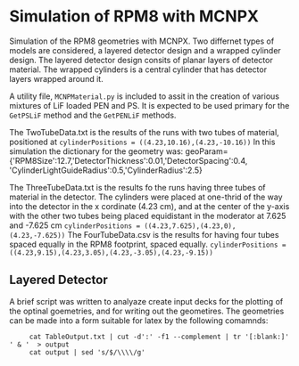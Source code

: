 Simulation of RPM8 with MCNPX
=============================

Simulation of the RPM8 geometries with MCNPX. Two differnet types of models are considered, a layered detector design and a wrapped cylinder design. The layered detector design consits of planar layers of detector material. The wrapped cylinders is a central cylinder that has detector layers wrapped around it.

A utility file, `MCNPMaterial.py` is included to assit in the creation of various mixtures of LiF loaded PEN and PS. It is expected to be used primary for the `GetPSLiF` method and the `GetPENLiF` methods. 

The TwoTubeData.txt is the results of the runs with two tubes of material, positioned at 
   `cylinderPositions = ((4.23,10.16),(4.23,-10.16))`
In this simulation the dictionary for the geometry was:
    geoParam={'RPM8Size':12.7,'DetectorThickness':0.01,'DetectorSpacing':0.4,
               'CylinderLightGuideRadius':0.5,'CylinderRadius':2.5}

The ThreeTubeData.txt is the results fo the runs having three tubes of material in the detector. The cylinders were placed at one-thrid of the way into the detector in the x cordinate (4.23 cm), and at the center of the y-axis with the other two tubes being placed equidistant in the moderator at 7.625 and -7.625 cm
   `cylinderPositions = ((4.23,7.625),(4.23,0),(4.23,-7.625))`
The FourTubeData.csv is the results for having four tubes spaced equally in the RPM8 footprint, spaced equally.
	 `cylinderPositions = ((4.23,9.15),(4.23,3.05),(4.23,-3.05),(4.23,-9.15))`

## Layered Detector

A brief script was written to analyaze create input decks for the plotting of the optinal goemetries, and for writing out the geometires.
The geometries can be made into a form suitable for latex by the following comamnds:

		 cat TableOutput.txt | cut -d':' -f1 --complement | tr '[:blank:]' ' & '  > output
		 cat output | sed 's/$/\\\\/g'

